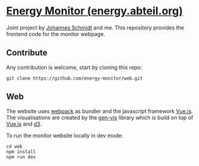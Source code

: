 # [Energy Monitor (energy.abteil.org)](https://energy.abteil.org)

Joint project by [Johannes Schmidt](https://github.com/joph) and me. This repository provides the frontend code for the monitor webpage.

## Contribute

Any contribution is welcome, start by cloning this repo:

    git clone https://github.com/energy-monitor/web.git

## Web

The website uses [webpack](https://webpack.js.org/) as bundler and the javascript framework [Vue.js](https://vuejs.org/). 
The visualisations are created by the [gen-vis](https://github.com/petres/gen-vis) library which is build on top of [Vue.js](https://vuejs.org) and [d3](https://d3js.org/).

To run the monitor website locally in dev mode:

    cd web
    npm install
    npm run dev
